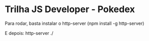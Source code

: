 # Trilha JS Developer - Pokedex

Para rodar, basta instalar o http-server (npm install -g http-server)

E depois: http-server ./
